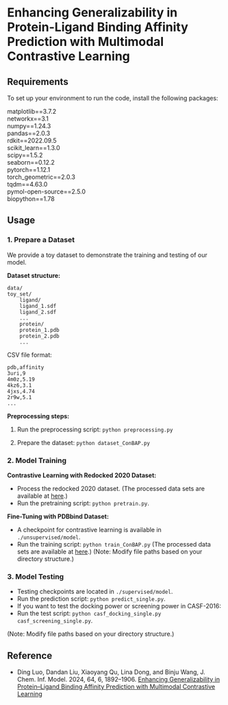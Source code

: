 # Enhancing Generalizability in Protein-Ligand Binding Affinity Prediction with Multimodal Contrastive Learning

## Requirements

To set up your environment to run the code, install the following packages:

matplotlib==3.7.2  
networkx==3.1  
numpy==1.24.3  
pandas==2.0.3  
rdkit==2022.09.5  
scikit_learn==1.3.0  
scipy==1.5.2  
seaborn==0.12.2  
pytorch==1.12.1  
torch_geometric==2.0.3  
tqdm==4.63.0  
pymol-open-source==2.5.0  
biopython==1.78  

## Usage

### 1. Prepare a Dataset

We provide a toy dataset to demonstrate the training and testing of our model.

**Dataset structure:**
```
data/
toy_set/
    ligand/
    ligand_1.sdf
    ligand_2.sdf
    ...
    protein/
    protein_1.pdb
    protein_2.pdb
    ...
```
CSV file format:
```
pdb,affinity
3uri,9
4m0z,5.19
4kz6,3.1
4jxs,4.74
2r9w,5.1
...
```
**Preprocessing steps:**

1. Run the preprocessing script: `python preprocessing.py`

2. Prepare the dataset: `python dataset_ConBAP.py`


### 2. Model Training

**Contrastive Learning with Redocked 2020 Dataset:**

- Process the redocked 2020 dataset. (The processed data sets are available at [here](https://doi.org/10.5281/zenodo.10532672).)
- Run the pretraining script: `python pretrain.py`.


**Fine-Tuning with PDBbind Dataset:**

- A checkpoint for contrastive learning is available in `./unsupervised/model`.
- Run the training script: `python train_ConBAP.py` (The processed data sets are available at [here](https://doi.org/10.5281/zenodo.10532672).)
(Note: Modify file paths based on your directory structure.)

### 3. Model Testing

- Testing checkpoints are located in `./supervised/model`.
- Run the prediction script: `python predict_single.py`.
- If you want to test the docking power or screening power in CASF-2016:
- Run the test script: `python casf_docking_single.py` `casf_screening_single.py`.

(Note: Modify file paths based on your directory structure.)
## Reference
- Ding Luo, Dandan Liu, Xiaoyang Qu, Lina Dong, and Binju Wang, J. Chem. Inf. Model. 2024, 64, 6, 1892–1906.
[Enhancing Generalizability in Protein–Ligand Binding Affinity Prediction with Multimodal Contrastive Learning](https://doi.org/10.1021/acs.jcim.3c01961)



